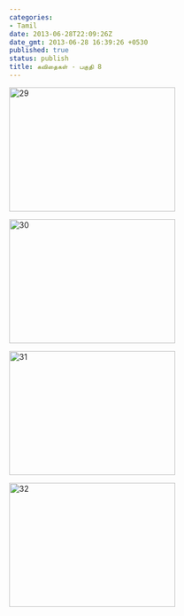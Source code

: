```yaml
---
categories:
- Tamil
date: 2013-06-28T22:09:26Z
date_gmt: 2013-06-28 16:39:26 +0530
published: true
status: publish
title: கவிதைகள் - பகுதி 8
---
```


<p><a href="/uploads/29.jpg"><img alt="29" src="/uploads/29.jpg" width="300" height="224"></a></p>
<p><a href="/uploads/30.jpg"><img alt="30" src="/uploads/30.jpg" width="300" height="224"></a></p>
<p><a href="/uploads/31.jpg"><img alt="31" src="/uploads/31.jpg" width="300" height="224"></a></p>
<p><a href="/uploads/32.jpg"><img alt="32" src="/uploads/32.jpg" width="300" height="224"></a></p>
